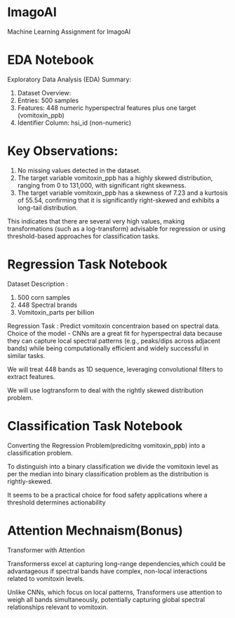 # ImagoAI
Machine Learning Assignment for ImagoAI

# EDA Notebook 
Exploratory Data Analysis (EDA) Summary:
1. Dataset Overview:
2. Entries: 500 samples
3. Features: 448 numeric hyperspectral features plus one target (vomitoxin_ppb)
4. Identifier Column: hsi_id (non-numeric)
   
# Key Observations:
1. No missing values detected in the dataset.
2. The target variable vomitoxin_ppb has a highly skewed distribution, ranging from 0 to 131,000, with significant right skewness.
3. The target variable vomitoxin_ppb has a skewness of 7.23 and a kurtosis of 55.54, confirming that it is significantly right-skewed and exhibits a long-tail distribution.

This indicates that there are several very high values, making transformations (such as a log-transform) advisable for regression or using threshold-based approaches for classification tasks.

# Regression Task Notebook
Dataset Description :
1. 500 corn samples
2. 448 Spectral brands
3. Vomitoxin_parts per billion

Regression Task : Predict vomitoxin concentraion based on spectral data.
Choice of the model - CNNs are a great fit for hyperspectral data because they can capture local spectral patterns (e.g., peaks/dips across adjacent bands) while being computationally efficient and widely successful in similar tasks.

We will treat 448 bands as 1D sequence, leveraging convolutional filters to extract features.

We will use logtransform to deal with the rightly skewed distribution problem.

# Classification Task Notebook
Converting the Regression Problem(predicitng vomitoxin_ppb) into a classification problem.

To distinguish into a binary classification we divide the vomitoxin level as per the median into binary classification problem as the distribution is rightly-skewed. 

It seems to be a practical choice for food safety applications where a threshold determines actionability

# Attention Mechnaism(Bonus)
Transformer with Attention

Transformerss excel at capturing long-range dependencies,which could be advantageous if spectral bands have complex, non-local interactions related to vomitoxin levels.

Unlike CNNs, which focus on local patterns, Transformers use attention to weigh all bands simultaneously, potentially capturing global spectral relationships relevant to vomitoxin.
